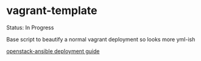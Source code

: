# vagrant-template

Status: In Progress

Base script to beautify a normal vagrant deployment so looks more yml-ish

[openstack-ansible deployment guide](https://docs.openstack.org/project-deploy-guide/openstack-ansible/pike/)